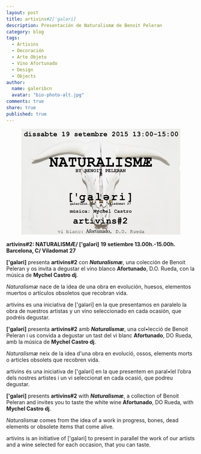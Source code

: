 ```yaml
---
layout: post
title: artivins#2['galəri]
description: Presentación de Naturalismæ de Benoit Peleran
category: blog
tags: 
  - Artivins
  - Decoración
  - Arte Objeto
  - Vino Afortunado
  - Design
  - Objects
author: 
  name: galeribcn
  avatar: "bio-photo-alt.jpg"
comments: true
share: true
published: true
---
```


<figure>
	<a href="/images/100ppp.jpg"><img src="/images/100ppp.jpg" alt="artivins#2 galeribcn"></a>
</figure>



**artivins#2: NATURALISMÆ/ ['galəri]**
**19 setiembre 13.00h.-15.00h.  Barcelona, C/ Viladomat 27**

**['galəri]** presenta **artivins#2** con _**Naturalismæ**_, una colección de Benoit Peleran y os invita a degustar el vino blanco **Afortunado**, D.O. Rueda, con la música de **Mychel Castro dj**.

_Naturalismæ_ nace de la idea de una obra en evolución, huesos, elementos muertos o artículos obsoletos que recobran vida.  

artivins es una iniciativa de ['galəri] en la que presentamos en paralelo la obra de nuestros artistas y un vino seleccionado en cada ocasión, que podréis degustar.
 
 
 

**['galəri]** presenta **artivins#2** amb _**Naturalismæ**_, una col•lecció de Benoit Peleran i us convida a degustar un tast del vi blanc **Afortunado**, DO Rueda, amb la música de **Mychel Castro dj**.

_Naturalismæ_ neix de la idea d'una obra en evolució, ossos, elements morts o articles obsolets que recobren vida.

artivins és una iniciativa de ['galəri] en la que presentem en paral•lel l’obra dels nostres artistes i un vi seleccionat en cada ocasió, que podreu degustar.




**['galəri]** presents **artivins#2** with _**Naturalismæ**_, a collection of Benoit Peleran and invites you to taste the white wine **Afortunado**, DO Rueda, with **Mychel Castro dj**.

_Naturalismæ_ comes from the idea of a work in progress, bones, dead elements or obsolete items that come alive.

artivins is an initiative of ['galəri] to present in parallel the work of our artists and a wine selected for each occasion, that you can taste.



